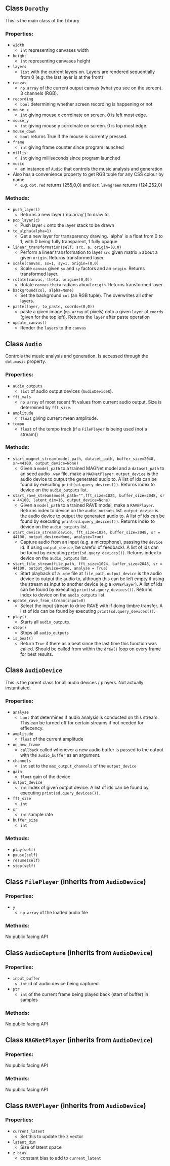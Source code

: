 
## Class `Dorothy`

This is the main class of the Library

### Properties:
- `width`
  - `int` representing canvases width
- `height`
  - `int` representing canvases height
- `layers`
  -  `list` with the current layers on. Layers are rendered sequentially from 0 (e.g. the last layer is at the front)
- `canvas`
  -  `np.array` of the current output canvas (what you see on the screen). 3 channels (RGB). 
- `recording`
  - `bool` determining whether screen recording is happening or not
- `mouse_x`
  - `int` giving mouse x corrdinate on screen. 0 is left most edge.
- `mouse_y`
  - `int` giving mouse y corrdinate on screen. 0 is top most edge.
- `mouse_down`
  - `bool` returns True if the mouse is currently pressed. 
- `frame`
  - `int` giving frame counter since program launched
- `millis`
  - `int` giving milliseconds since program launched
- `music`
  - an instance of `Audio` that controls the music analysis and generation
- Also has a convenience property to get RGB tuple for any CSS colour by name
  - e.g. `dot.red` returns (255,0,0) and `dot.lawngreen` returns (124,252,0)   

### Methods:
- `push_layer()`
  - Returns a new layer (`np.array') to draw to.
- `pop_layer(c)`
  - Push layer `c` onto the layer stack to be drawn
- `to_alpha(alpha=1)`
  - Get a new layer for transparency drawing. `alpha' is a float from 0 to 1, with 0 being fully transparent, 1 fully opaque 
- `linear_transformation(self, src, a, origin=(0,0)`
  - Perform a linear transformation to layer `src` given matrix `a` about a given `origin`. Returns transformed layer.
- `scale(canvas, sx=1, sy=1, origin=(0,0)`
  - Scale `canvas` given `sx` and `sy` factors and an `origin`. Returns transformed layer.
- `rotate(canvas, theta, origin=(0,0))`
  - Rotate `canvas` `theta` radians about `origin`. Returns transformed layer.
- `background(col, alpha=None)`
  - Set the background `col` (an RGB tuple). The overwrites all other layers. 
- `paste(layer, to_paste, coords=(0,0))`
  - paste a given image (`np.array` of pixels) onto a given `layer` at `coords` (given for the top left). Returns the `layer` after paste operation
- `update_canvas()`
  - Render the `layers` to the `canvas` 

## Class `Audio`

Controls the music analysis and generation. Is accessed through the `dot.music` property.

### Properties:
- `audio_outputs`
  - `list` of audio output devices (`AudioDevice`s). 
- `fft_vals`
  - `np.array` of most recent fft values from current audio output. Size is determined by `fft_size`.
- `amplitude`
  - `float` giving current mean amplitude.
- `tempo`
  - `float` of the tempo track (if a `FilePlayer` is being used (not a stream))


### Methods:
- `start_magnet_stream(model_path, dataset_path, buffer_size=2048, sr=44100, output_device=None)`
  - Given a `model_path` to a trained MAGNet model and a `dataset_path` to an seed audio `.wav` file, make a `MAGNetPlayer`. `output_device` is the audio device to output the generated audio to. A list of ids can be  found by executing `print(sd.query_devices())`. Returns index to device on the `audio_outputs` list.
- `start_rave_stream(model_path="",fft_size=1024, buffer_size=2048, sr = 44100, latent_dim=16, output_device=None)`
  - Given a `model_path` to a trained RAVE model, make a `RAVEPlayer`. Returns index to device on the `audio_outputs` list. `output_device` is the audio device to output the generated audio to. A list of ids can be  found by executing `print(sd.query_devices())`. Returns index to device on the `audio_outputs` list.
- `start_device_stream(device, fft_size=1024, buffer_size=2048, sr = 44100, output_device=None, analyse=True)`
  - Capture audio from an input (e.g. a microphone), passing the `device` id.  If using `output_device`, be careful of feedback!. A list of ids can be  found by executing `print(sd.query_devices())`. Returns index to device on the `audio_outputs` list.
- `start_file_stream(file_path, fft_size=1024, buffer_size=2048, sr = 44100, output_device=None, analyse = True)`
  - Start playback of a `.wav` file at `file_path`. `output_device` is the audio device to output the audio to, although this can be left empty if using the stream as input to another device (e.g a `RAVEPlayer`). A list of ids can be  found by executing `print(sd.query_devices())`. Returns index to device on the `audio_outputs` list.
- `update_rave_from_stream(input=0)`
  - Select the input stream to drive RAVE with if doing timbre transfer.  A list of ids can be  found by executing `print(sd.query_devices())`.
- `play()` 
  - Starts all `audio_outputs`.
- `stop()`
  - Stops all `audio_outputs`
- `is_beat()`
  - Return `True` if there as a beat since the last time this function was called. Should be called from within the `draw()` loop on every frame for best results.     

## Class `AudioDevice`

This is the parent class for all audio devices / players. Not actually instantiated.

### Properties:
- `analyse`
  - `bool` that determines if audio analysis is conducted on this stream. This can be turned off for certain streams if not needed for effiecency.    
- `amplitude`
  - `float` of the current amplitude 
- `on_new_frame`
  - `callback` called whenever a new audio buffer is passed to the output with the `audio_buffer` as an argument.  
- `channels`
  - `int` set to the `max_output_channels` of the `output_device` 
- `gain`
  - `float` gain of the device 
- `output_device`
  - `int` index of given output device.  A list of ids can be  found by executing `print(sd.query_devices())`.
- `fft_size`
  - `int`  
- `sr`
  - `int` sample rate 
- `buffer_size`
  - `int` 

### Methods:

- `play(self)`
- `pause(self)`
- `resume(self)`
- `stop(self)`

## Class `FilePlayer` (inherits from `AudioDevice`)

### Properties:

- `y`
  - `np.array` of the loaded audio file

### Methods:

No public facing API

## Class `AudioCapture` (inherits from `AudioDevice`)

### Properties:

- `input_buffer`
  - `int` id of audio device being captured
- `ptr`
  - `int` of the current frame being played back (start of buffer) in samples

### Methods:

No public facing API

## Class `MAGNetPlayer` (inherits from `AudioDevice`)

### Properties:

No public facing API

### Methods:

No public facing API

## Class `RAVEPlayer` (inherits from `AudioDevice`)

### Properties:
- `current_latent`
  - Set this to update the z vector 
- `latent_dim`
  - Size of latent space 
- `z_bias`
  - constant bias to add to `current_latent`





